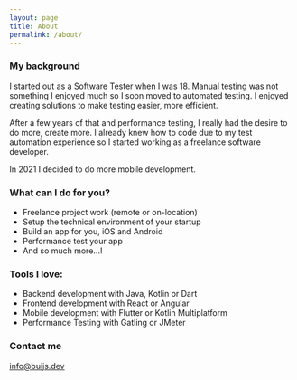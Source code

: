 ```yaml
---
layout: page
title: About
permalink: /about/
---
```


### My background

<p>I started out as a Software Tester when I was 18. Manual testing was not something I enjoyed much 
so I soon moved to automated testing. I enjoyed creating solutions to make testing easier, more efficient. </p> 
<p>After a few years of that and performance testing, I really had the desire to do more, create more. 
I already knew how to code due to my test automation experience so I started working as a 
freelance software developer. </p> <p> In 2021 I decided to do more mobile development.</p>

### What can I do for you?
* Freelance project work (remote or on-location)
* Setup the technical environment of your startup
* Build an app for you, iOS and Android
* Performance test your app
* And so much more...!

### Tools I love:
* Backend development with Java, Kotlin or Dart
* Frontend development with React or Angular
* Mobile development with Flutter or Kotlin Multiplatform
* Performance Testing with Gatling or JMeter

### Contact me

[info@buijs.dev](mailto:info@buijs.dev)
